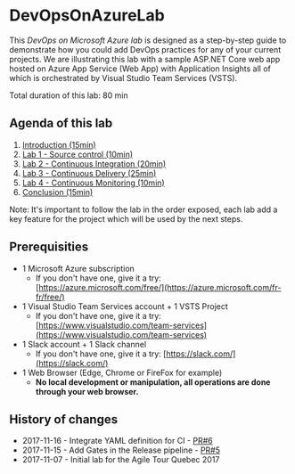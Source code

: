 # DevOpsOnAzureLab

This *DevOps on Microsoft Azure lab* is designed as a step-by-step guide to demonstrate how you could add DevOps practices for any of your current projects. We are illustrating this lab with a sample ASP.NET Core web app hosted on Azure App Service (Web App) with Application Insights all of which is orchestrated by Visual Studio Team Services (VSTS).

Total duration of this lab: 80 min

## Agenda of this lab

1. [Introduction (15min)](./docs/Introduction/README.md)
2. [Lab 1 - Source control (10min)](./docs/Lab%201%20-%20Source%20control/README.md)
3. [Lab 2 - Continuous Integration (20min)](./docs/Lab%202%20-%20Continuous%20Integration/README.md)
4. [Lab 3 - Continuous Delivery (25min)](./docs/Lab%203%20-%20Continuous%20Delivery/README.md)
5. [Lab 4 - Continuous Monitoring (10min)](./docs/Lab%204%20-%20Continuous%20Monitoring/README.md)
7. [Conclusion (15min)](./docs/Conclusion/README.md)

Note: It's important to follow the lab in the order exposed, each lab add a key feature for the project which will be used by the next steps.

## Prerequisities

- 1 Microsoft Azure subscription
  - If you don't have one, give it a try: [https://azure.microsoft.com/free/](https://azure.microsoft.com/fr-fr/free/)
- 1 Visual Studio Team Services account + 1 VSTS Project
  - If you don't have one, give it a try: [https://www.visualstudio.com/team-services](https://www.visualstudio.com/team-services)
- 1 Slack account + 1 Slack channel
  - If you don't have one, give it a try: [https://slack.com/](https://slack.com/)
- 1 Web Browser (Edge, Chrome or FireFox for example)
  - **No local development or manipulation, all operations are done through your web browser.**

## History of changes

- 2017-11-16 - Integrate YAML definition for CI - [PR#6](https://github.com/mathieu-benoit/DevOpsOnAzureLab/pull/6)
- 2017-11-15 - Add Gates in the Release pipeline - [PR#5](https://github.com/mathieu-benoit/DevOpsOnAzureLab/pull/5)
- 2017-11-07 - Initial lab for the Agile Tour Quebec 2017